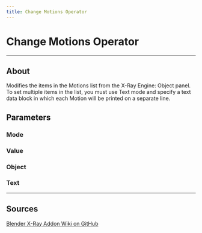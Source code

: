 ```yaml
---
title: Change Motions Operator
---
```


# Change Motions Operator

___

## About

Modifies the items in the Motions list from the X-Ray Engine: Object panel. To set multiple items in the list, you must use Text mode and specify a text data block in which each Motion will be printed on a separate line.

## Parameters

### Mode

### Value

### Object

### Text

___

## Sources

[Blender X-Ray Addon Wiki on GitHub](https://github.com/PavelBlend/blender-xray/wiki/Panel-Props-Tools#change-motions)
